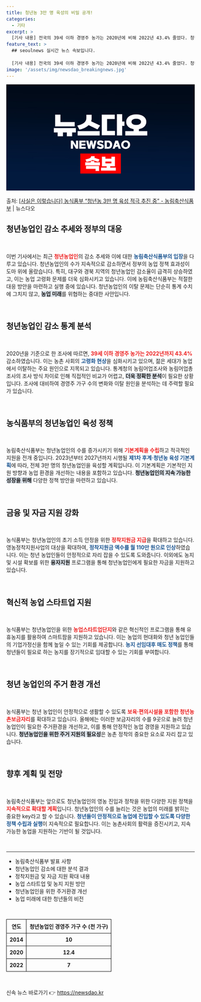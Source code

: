 ```yaml
---
title: 청년농 3만 명 육성의 비밀 공개!
categories:
  - 기타
excerpt: >
  [기사 내용] 전국의 39세 이하 경영주 농가는 2020년에 비해 2022년 43.4% 줄었다. 청년층의 농…
feature_text: >
  ## seoulnews 실시간 뉴스 속보입니다.

  [기사 내용] 전국의 39세 이하 경영주 농가는 2020년에 비해 2022년 43.4% 줄었다. 청년층의 농…
image: '/assets/img/newsdao_breakingnews.jpg'
---
```


![뉴스다오 속보](/assets/img/newsdao_breakingnews.jpg)

<p>출처: <a href="https://newsdao.kr/2152" rel="dofollow">[사실은 이렇습니다] 농식품부 “청년농 3만 명 육성 적극 추진 중” - 농림축산식품부</a> | 뉴스다오</p>

<h2 data-ke-size="size26">청년농업인 감소 추세와 정부의 대응</h2>

<p data-ke-size="size16">&nbsp;</p>

이번 기사에서는 최근 <b><span style="color: #ee2323;">청년농업인</span></b>의 감소 추세와 이에 대한 <b><span style="color: #1a5490;">농림축산식품부의 입장</span></b>을 다루고 있습니다. 청년농업인의 수가 지속적으로 감소하면서 정부의 농업 정책 효과성이 도마 위에 올랐습니다. 특히, 대구와 경북 지역의 청년농업인 감소율이 급격히 상승하였고, 이는 농업 고령화 문제를 더욱 심화시키고 있습니다. 이에 농림축산식품부는 적절한 대응 방안을 마련하고 실행 중에 있습니다. 청년농업인의 이탈 문제는 단순히 통계 수치에 그치지 않고, <b><span style="background-color: #21538527;">농업 미래</span></b>를 위협하는 중대한 사안입니다. 

<p data-ke-size="size16">&nbsp;</p>

<h2 data-ke-size="size26">청년농업인 감소 통계 분석</h2>

<p data-ke-size="size16">&nbsp;</p>

2020년을 기준으로 한 조사에 따르면, <b><span style="color: #ee2323;">39세 이하 경영주 농가는 2022년까지 43.4%</span></b> 감소하였습니다. 이는 농촌 사회의 <b><span style="color: #1a5490;">고령화 현상</span></b>을 심화시키고 있으며, 젊은 세대가 농업에서 이탈하는 주요 원인으로 지목되고 있습니다. 통계청의 농림어업조사와 농림어업총조사의 조사 방식 차이로 인해 직접적인 비교가 어렵고, <b><span style="background-color: #21538527;">더욱 정확한 분석</span></b>이 필요한 상황입니다. 조사에 대비하여 경영주 가구 수의 변화와 이탈 원인을 분석하는 데 주력할 필요가 있습니다.

<p data-ke-size="size16">&nbsp;</p>

<h2 data-ke-size="size26">농식품부의 청년농업인 육성 정책</h2>

<p data-ke-size="size16">&nbsp;</p>

농림축산식품부는 청년농업인의 수를 증가시키기 위해 <b><span style="color: #ee2323;">기본계획을 수립</span></b>하고 적극적인 지원을 전개 중입니다. 2023년부터 2027년까지 시행될 <b><span style="color: #1a5490;">제1차 후계·청년농 육성 기본계획</span></b>에 따라, 전체 3만 명의 청년농업인을 육성할 계획입니다. 이 기본계획은 기본적인 지원 방향과 농업 환경을 개선하는 내용을 포함하고 있습니다. <b><span style="background-color: #21538527;">청년농업인의 지속 가능한 성장을 위해</span></b> 다양한 정책 방안을 마련하고 있습니다.

<p data-ke-size="size16">&nbsp;</p>

<h2 data-ke-size="size26">금융 및 자금 지원 강화</h2>

<p data-ke-size="size16">&nbsp;</p>

농식품부는 청년농업인의 초기 소득 안정을 위한 <b><span style="color: #ee2323;">정착지원금 지급</span></b>을 확대하고 있습니다. 영농정착지원사업의 대상을 확대하여, <b><span style="color: #1a5490;">정착지원금 액수를 월 110만 원으로 인상</span></b>하였습니다. 이는 청년 농업인들이 안정적으로 자리 잡을 수 있도록 도와줍니다. 이외에도 농지 및 시설 확보를 위한 <b><span style="background-color: #21538527;">융자지원</span></b> 프로그램을 통해 청년농업인에게 필요한 자금을 지원하고 있습니다.

<p data-ke-size="size16">&nbsp;</p>

<h2 data-ke-size="size26">혁신적 농업 스타트업 지원</h2>

<p data-ke-size="size16">&nbsp;</p>

농식품부는 청년농업인을 위한 <b><span style="color: #ee2323;">농업스타트업단지</span></b>와 같은 혁신적인 프로그램을 통해 유휴농지를 활용하여 스마트팜을 지원하고 있습니다. 이는 농업의 현대화와 청년 농업인들의 기업가정신을 함께 높일 수 있는 기회를 제공합니다. <b><span style="color: #1a5490;">농지 선임대후 매도 정책</span></b>를 통해 청년들이 필요로 하는 농지를 장기적으로 임대할 수 있는 기회를 부여합니다.

<p data-ke-size="size16">&nbsp;</p>

<h2 data-ke-size="size26">청년 농업인의 주거 환경 개선</h2>

<p data-ke-size="size16">&nbsp;</p>

농식품부는 청년 농업인이 안정적으로 생활할 수 있도록 <b><span style="color: #ee2323;">보육·편의시설을 포함한 청년농촌보금자리</span></b>를 확대하고 있습니다. 올해에는 이러한 보금자리의 수를 9곳으로 늘려 청년농업인이 필요한 주거환경을 개선하고, 이를 통해 안정적인 농업 경영을 지원하고 있습니다. <b><span style="background-color: #21538527;">청년농업인을 위한 주거 지원의 필요성</span></b>은 농촌 정착의 중요한 요소로 자리 잡고 있습니다.

<p data-ke-size="size16">&nbsp;</p>

<h2 data-ke-size="size26">향후 계획 및 전망</h2>

<p data-ke-size="size16">&nbsp;</p>

농림축산식품부는 앞으로도 청년농업인의 영농 진입과 정착을 위한 다양한 지원 정책을 <b><span style="color: #ee2323;">지속적으로 확대할 계획</span></b>입니다. 청년농업인의 수를 늘리는 것은 농업의 미래를 밝히는 중요한 key라고 할 수 있습니다. <b><span style="color: #1a5490;">청년들이 안정적으로 농업에 진입할 수 있도록 다양한 정책 수립과 실행</span></b>이 지속적으로 필요합니다. 이는 농촌사회의 활력을 증진시키고, 지속 가능한 농업을 지원하는 기반이 될 것입니다.

<p data-ke-size="size16">&nbsp;</p>

<hr/>

<ul>
  <li>농림축산식품부 발표 사항</li>
  <li>청년농업인 감소에 대한 분석 결과</li>
  <li>정착지원금 및 자금 지원 확대 내용</li>
  <li>농업 스타트업 및 농지 지원 방안</li>
  <li>청년농업인을 위한 주거환경 개선</li>
  <li>농업 미래에 대한 청년들의 비전</li>
</ul>

<p data-ke-size="size16">&nbsp;</p>

<table style="text-align: center; border-collapse: collapse; width: 100%;">
  <thead>
    <tr>
      <th style="border: 1px solid #000; padding: 8px;">연도</th>
      <th style="border: 1px solid #000; padding: 8px;">청년농업인 경영주 가구 수 (천 가구)</th>
    </tr>
  </thead>
  <tbody>
    <tr>
      <td style="border: 1px solid #000; padding: 8px;"><b>2014</b></td>
      <td style="border: 1px solid #000; padding: 8px;"><b>10</b></td>
    </tr>
    <tr>
      <td style="border: 1px solid #000; padding: 8px;"><b>2020</b></td>
      <td style="border: 1px solid #000; padding: 8px;"><b>12.4</b></td>
    </tr>
    <tr>
      <td style="border: 1px solid #000; padding: 8px;"><b>2022</b></td>
      <td style="border: 1px solid #000; padding: 8px;"><b>7</b></td>
    </tr>
  </tbody>
</table>

<p data-ke-size="size16">&nbsp;</p>

<p data-ke-size="size16"></p> 

신속 뉴스 바로가기 👉 <a href="https://newsdao.kr" rel="dofollow">https://newsdao.kr</a>


